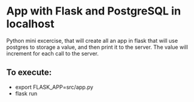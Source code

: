 # App with Flask and PostgreSQL in localhost
Python mini excercise, that will create all an app in flask that will use postgres to storage a value, and then print it to the server. The value will increment for each call to the server. 
## To execute:
- export FLASK_APP=src/app.py
- flask run
